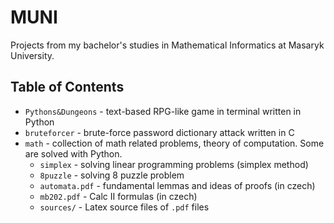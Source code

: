 # MUNI

Projects from my bachelor's studies in Mathematical Informatics at Masaryk University.

## Table of Contents

- `Pythons&Dungeons` - text-based RPG-like game in terminal written in Python
- `bruteforcer` - brute-force password dictionary attack written in C
- `math` - collection of math related problems, theory of computation.
  Some are solved with Python.
  - `simplex` - solving linear programming problems (simplex method)
  - `8puzzle` - solving 8 puzzle problem
  - `automata.pdf` - fundamental lemmas and ideas of proofs (in czech)
  - `mb202.pdf` - Calc II formulas (in czech)
  - `sources/` - Latex source files of `.pdf` files
